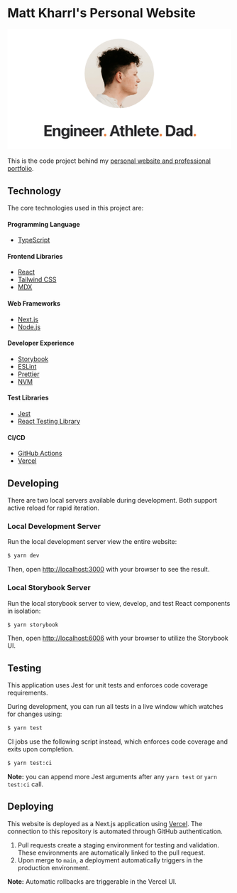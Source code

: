 # Matt Kharrl's Personal Website

![website opengraph image](/src/images/github-image.png)

This is the code project behind my [personal website and professional portfolio](https://matt.kharrl.com/).

## Technology

The core technologies used in this project are:

#### Programming Language

- [TypeScript](https://www.typescriptlang.org/)

#### Frontend Libraries

- [React](about:blank)
- [Tailwind CSS](https://tailwindcss.com/)
- [MDX](https://mdxjs.com/)

#### Web Frameworks

- [Next.js](https://nextjs.org/)
- [Node.js](https://nodejs.org/en)

#### Developer Experience

- [Storybook](https://storybook.js.org/)
- [ESLint](https://eslint.org/)
- [Prettier](https://prettier.io/)
- [NVM](https://github.com/nvm-sh/nvm)

#### Test Libraries

- [Jest](https://jestjs.io/)
- [React Testing Library](https://testing-library.com/docs/react-testing-library/intro/)

#### CI/CD

- [GitHub Actions](https://github.com/features/actions)
- [Vercel](https://vercel.com/home)

## Developing

There are two local servers available during development. Both support active reload for rapid iteration.

### Local Development Server

Run the local development server view the entire website:

```bash
$ yarn dev
```

Then, open [http://localhost:3000](http://localhost:3000) with your browser to see the result.

### Local Storybook Server

Run the local storybook server to view, develop, and test React components in isolation:

```bash
$ yarn storybook
```

Then, open [http://localhost:6006](http://localhost:6006) with your browser to utilize the Storybook UI.

## Testing

This application uses Jest for unit tests and enforces code coverage requirements.

During development, you can run all tests in a live window which watches for changes using:

```bash
$ yarn test
```

CI jobs use the following script instead, which enforces code coverage and exits upon completion.

```bash
$ yarn test:ci
```

**Note:** you can append more Jest arguments after any `yarn test` or `yarn test:ci` call.

## Deploying

This website is deployed as a Next.js application using [Vercel](https://nextjs.org/docs/deployment). The connection to this repository is automated through GitHub authentication.

1. Pull requests create a staging environment for testing and validation. These environments are automatically linked to the pull request.
2. Upon merge to `main`, a deployment automatically triggers in the production environment.

**Note:** Automatic rollbacks are triggerable in the Vercel UI.
